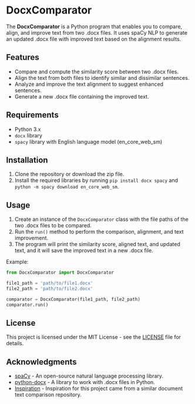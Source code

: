 # DocxComparator

The **DocxComparator** is a Python program that enables you to compare, align, and improve text from two .docx files. It uses spaCy NLP to generate an updated .docx file with improved text based on the alignment results.

## Features

- Compare and compute the similarity score between two .docx files.
- Align the text from both files to identify similar and dissimilar sentences.
- Analyze and improve the text alignment to suggest enhanced sentences.
- Generate a new .docx file containing the improved text.

## Requirements

- Python 3.x
- `docx` library
- `spacy` library with English language model (en_core_web_sm)

## Installation

1. Clone the repository or download the zip file.
2. Install the required libraries by running `pip install docx spacy` and `python -m spacy download en_core_web_sm`.

## Usage

1. Create an instance of the `DocxComparator` class with the file paths of the two .docx files to be compared.
2. Run the `run()` method to perform the comparison, alignment, and text improvement.
3. The program will print the similarity score, aligned text, and updated text, and it will save the improved text in a new .docx file.

Example:

```python
from DocxComparator import DocxComparator

file1_path = 'path/to/file1.docx'
file2_path = 'path/to/file2.docx'

comparator = DocxComparator(file1_path, file2_path)
comparator.run()
```

## License

This project is licensed under the MIT License - see the [LICENSE](LICENSE) file for details.

## Acknowledgments

- [spaCy](https://spacy.io/) - An open-source natural language processing library.
- [python-docx](https://python-docx.readthedocs.io/) - A library to work with .docx files in Python.
- [Inspiration](https://github.com/suyash248/document-text-comparison) - Inspiration for this project came from a similar document text comparison repository.
